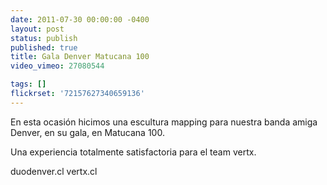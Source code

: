 ```yaml
---
date: 2011-07-30 00:00:00 -0400
layout: post
status: publish
published: true
title: Gala Denver Matucana 100
video_vimeo: 27080544

tags: []
flickrset: '72157627340659136'
---
```

En esta ocasión hicimos una escultura mapping para nuestra banda amiga Denver, en su gala, en Matucana 100.

Una experiencia totalmente satisfactoria para el team vertx.

duodenver.cl
vertx.cl
